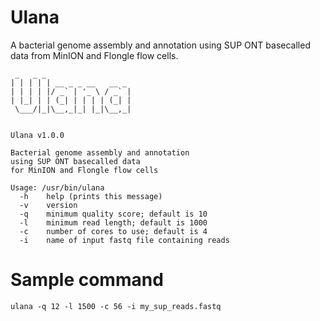 # Ulana
A bacterial genome assembly and annotation using SUP ONT basecalled data from MinION and Flongle flow cells.

```
 _   _ _
| | | | | __ _ _ __   __ _
| | | | |/ _` | '_ \ / _` |
| |_| | | (_| | | | | (_| |
 \___/|_|\__,_|_| |_|\__,_|


Ulana v1.0.0

Bacterial genome assembly and annotation
using SUP ONT basecalled data
for MinION and Flongle flow cells

Usage: /usr/bin/ulana
  -h    help (prints this message)
  -v    version
  -q    minimum quality score; default is 10
  -l    minimum read length; default is 1000
  -c    number of cores to use; default is 4
  -i    name of input fastq file containing reads
```

# Sample command
```
ulana -q 12 -l 1500 -c 56 -i my_sup_reads.fastq
```
